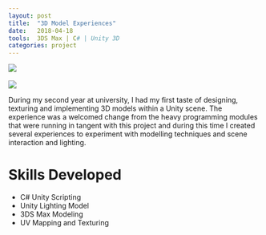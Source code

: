 ```yaml
---
layout: post
title:  "3D Model Experiences"
date:   2018-04-18
tools:  3DS Max | C# | Unity 3D 
categories: project
---
```

![]({{site.baseurl}}/assets/images/animated-door.gif)
<br><br>
![]({{site.baseurl}}/assets/images/the-factory-gif.gif)

During my second year at university, I had my first taste of designing, texturing and implementing 3D models within a Unity scene. The experience was a welcomed change from the heavy programming modules that were running in tangent with this project and during this time I created several experiences to experiment with modelling techniques and scene interaction and lighting.  

# Skills Developed
* C# Unity Scripting
* Unity Lighting Model
* 3DS Max Modeling
* UV Mapping and Texturing 
